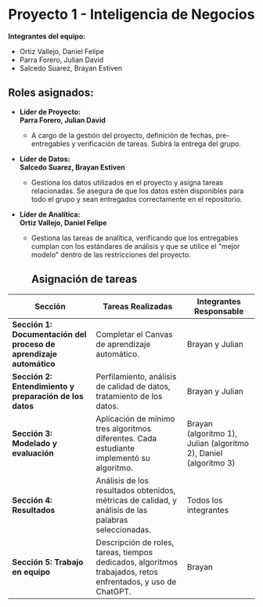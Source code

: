 # Proyecto 1 - Inteligencia de Negocios

**Integrantes del equipo:**
- Ortiz Vallejo, Daniel Felipe
- Parra Forero, Julian David
- Salcedo Suarez, Brayan Estiven

## Roles asignados:

- **Líder de Proyecto:**  
  **Parra Forero, Julian David**  
  - A cargo de la gestión del proyecto, definición de fechas, pre-entregables y verificación de tareas. Subirá la entrega del grupo.

- **Líder de Datos:**  
  **Salcedo Suarez, Brayan Estiven**  
  - Gestiona los datos utilizados en el proyecto y asigna tareas relacionadas. Se asegura de que los datos estén disponibles para todo el grupo y sean entregados correctamente en el repositorio.

- **Líder de Analítica:**  
  **Ortiz Vallejo, Daniel Felipe**  
  - Gestiona las tareas de analítica, verificando que los entregables cumplan con los estándares de análisis y que se utilice el "mejor modelo" dentro de las restricciones del proyecto.
 
    ## Asignación de tareas

| **Sección**                                    | **Tareas Realizadas**                                                                                      | **Integrantes Responsable**      |
|------------------------------------------------|------------------------------------------------------------------------------------------------------------|----------------------------------|
| **Sección 1: Documentación del proceso de aprendizaje automático** | Completar el Canvas de aprendizaje automático.                                                              | Brayan y Julian                 |
| **Sección 2: Entendimiento y preparación de los datos** | Perfilamiento, análisis de calidad de datos, tratamiento de los datos.                                       | Brayan y Julian                 |
| **Sección 3: Modelado y evaluación**           | Aplicación de mínimo tres algoritmos diferentes. Cada estudiante implementó su algoritmo.                   | Brayan (algoritmo 1), Julian (algoritmo 2), Daniel (algoritmo 3) |
| **Sección 4: Resultados**                      | Análisis de los resultados obtenidos, métricas de calidad, y análisis de las palabras seleccionadas.       | Todos los integrantes           |
| **Sección 5: Trabajo en equipo**               | Descripción de roles, tareas, tiempos dedicados, algoritmos trabajados, retos enfrentados, y uso de ChatGPT. | Brayan                          |
